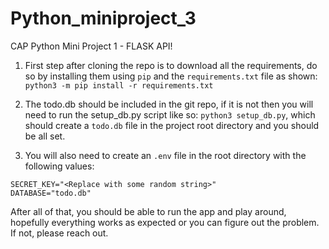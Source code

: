 # Python_miniproject_3

CAP Python Mini Project 1 - FLASK API!

1. First step after cloning the repo is to download all the requirements, do so by installing them using `pip` and the `requirements.txt` file as shown:
   `python3 -m pip install -r requirements.txt`

1. The todo.db should be included in the git repo, if it is not then you will need to run the setup_db.py script like so:
   `python3 setup_db.py`, which should create a `todo.db` file in the project root directory and you should be all set.

1. You will also need to create an `.env` file in the root directory with the following values:

```
SECRET_KEY="<Replace with some random string>"
DATABASE="todo.db"
```

After all of that, you should be able to run the app and play around, hopefully everything works as expected or you can figure out the problem. If not, please reach out.
